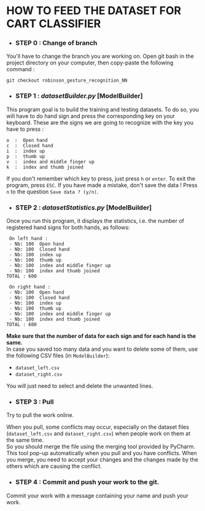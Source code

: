 # HOW TO FEED THE DATASET FOR CART CLASSIFIER
* ### STEP 0 : Change of branch
You'll have to change the branch you are working on.
Open git bash in the project directory on your computer, then copy-paste
the following command :
```
git checkout robinson_gesture_recognition_NN
```

* ### STEP 1 : *datasetBuilder.py* [ModelBuilder]

This program goal is to build the training and testing datasets.
To do so, you will have to do hand sign and press the corresponding key on your keyboard.
These are the signs we are going to recognize with the key you have to press :
```
o  :  Open hand   
c  :  Closed hand  
i  :  index up  
p  :  thumb up  
v  :  index and middle finger up  
k  :  index and thumb joined
```
If you don't remember which key to press, just press `h` or `enter`.
To exit the program, press `ESC`. If you have made a mistake, don't 
save the data !
Press `n` to the question `Save data ? (y/n)`.

* ### STEP 2 : *datasetStatistics.py* [ModelBuilder]

Once you run this program, it displays the statistics, 
i.e. the number of registered hand signs for both hands, as follows:  
```
 On left hand : 
 - Nb: 100 	Open hand
 - Nb: 100 	Closed hand
 - Nb: 100 	index up
 - Nb: 100 	thumb up
 - Nb: 100 	index and middle finger up
 - Nb: 100 	index and thumb joined  
TOTAL : 600

 On right hand : 
 - Nb: 100 	Open hand
 - Nb: 100 	Closed hand
 - Nb: 100 	index up
 - Nb: 100 	thumb up
 - Nb: 100 	index and middle finger up
 - Nb: 100 	index and thumb joined  
TOTAL : 600
```
**Make sure that the number of data for each sign and for each hand is the same.**  
In case you saved too many data and you want to delete some of them, 
use the following CSV files (in `ModelBuilder`): 
* `dataset_left.csv`
* `dataset_right.csv`  

You will just need to select and delete 
the unwanted lines.

* ### STEP 3 : Pull
Try to pull the work online.

When you pull, some conflicts may occur, especially on the dataset files
(`dataset_left.csv` and `dataset_right.csv`) when people work on them
at the same time.  
So you should merge the file using the merging tool provided by PyCharm.
This tool pop-up automatically when you pull and you have conflicts.
When you merge, you need to accept your changes and the changes made by the others 
which are causing the conflict.


* ### STEP 4 : Commit and push your work to the git.
Commit your work with a message containing your name and push your work.